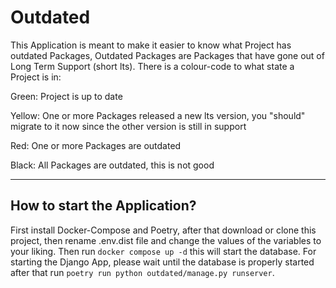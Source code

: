 # Outdated

This Application is meant to make it easier to know what Project has outdated Packages, Outdated Packages are Packages that have gone out of Long Term Support (short lts). There is a colour-code to what state a Project is in:

Green: Project is up to date

Yellow: One or more Packages released a new lts version, you "should" migrate to it now since the other version is still in support

Red: One or more Packages are outdated

Black: All Packages are outdated, this is not good

---

## How to start the Application?

First install Docker-Compose and Poetry, after that download or clone this project, then rename .env.dist file and change the values of the variables to your liking. Then run ```docker compose up -d``` this will start the database.
For starting the Django App, please wait until the database is properly started after that run ```poetry run python outdated/manage.py runserver```.
